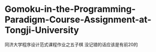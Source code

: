 # Gomoku-in-the-Programming-Paradigm-Course-Assignment-at-Tongji-University
同济大学程序设计范式课程作业之五子棋
没记错的话应该是有前20的
